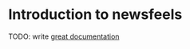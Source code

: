 # Introduction to newsfeels

TODO: write [great documentation](http://jacobian.org/writing/what-to-write/)
